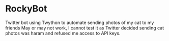 # RockyBot
Twitter bot using Twython to automate sending photos of my cat to my friends
May or may not work, I cannot test it as Twitter decided sending cat photos was haram and refused me access to API keys.
